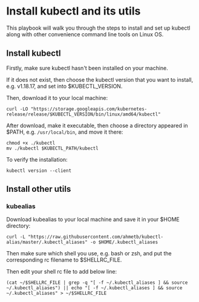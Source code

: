 # Install kubectl and its utils

This playbook will walk you through the steps to install and set up kubectl along with other convenience command line tools on Linux OS.

## Install kubectl

Firstly, make sure kubectl hasn't been installed on your machine.
<!--shell
test-kubectl
-->

If it does not exist, then choose the kubectl version that you want to install, e.g. v1.18.17, and set into $KUBECTL_VERSION.
<!--shell
KUBECTL_VERSION=$(curl -s https://storage.googleapis.com/kubernetes-release/release/stable.txt)
var::input-required "Please input the kubectl version that you want to install" KUBECTL_VERSION
-->

Then, download it to your local machine:
```shell
curl -LO "https://storage.googleapis.com/kubernetes-release/release/$KUBECTL_VERSION/bin/linux/amd64/kubectl"
```

After download, make it executable, then choose a directory appeared in $PATH, e.g. `/usr/local/bin`, and move it there:
<!--shell
echo PATH=$PATH
KUBECTL_PATH=/usr/local/bin
var::input-required "Please input the directory that you want to move to" KUBECTL_PATH
-->
```shell
chmod +x ./kubectl
mv ./kubectl $KUBECTL_PATH/kubectl
```

To verify the installation:
```shell
kubectl version --client
```

## Install other utils

### kubealias

Download kubealias to your local machine and save it in your $HOME directory:
```shell
curl -L "https://raw.githubusercontent.com/ahmetb/kubectl-alias/master/.kubectl_aliases" -o $HOME/.kubectl_aliases
```

Then make sure which shell you use, e.g. bash or zsh, and put the corresponding rc filename to $SHELLRC_FILE.
<!--shell
SHELLRC_FILE=.bashrc
var::input-required "Please input the rc file of your shell" SHELLRC_FILE
-->
Then edit your shell rc file to add below line:
```shell
(cat ~/$SHELLRC_FILE | grep -q "[ -f ~/.kubectl_aliases ] && source ~/.kubectl_aliases") || echo "[ -f ~/.kubectl_aliases ] && source ~/.kubectl_aliases" > ~/$SHELLRC_FILE
```